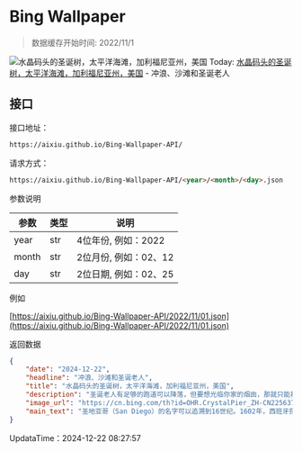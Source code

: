 # Bing Wallpaper

> 数据缓存开始时间: 2022/11/1

![水晶码头的圣诞树，太平洋海滩，加利福尼亚州，美国](https://cn.bing.com/th?id=OHR.CrystalPier_ZH-CN2256372880_1920x1080.webp)
Today: [水晶码头的圣诞树，太平洋海滩，加利福尼亚州，美国](https://cn.bing.com/th?id=OHR.CrystalPier_ZH-CN2256372880_1920x1080.webp) - 冲浪、沙滩和圣诞老人

## 接口

接口地址：

```html
https://aixiu.github.io/Bing-Wallpaper-API/
```

请求方式：

```html
https://aixiu.github.io/Bing-Wallpaper-API/<year>/<month>/<day>.json
```

参数说明

| 参数 | 类型 | 说明 |
| - | - | - |
| year | str | 4位年份, 例如：2022 |
| month | str | 2位月份, 例如：02、12 |
| day | str | 2位日期, 例如：02、25 |

例如

[https://aixiu.github.io/Bing-Wallpaper-API/2022/11/01.json](https://aixiu.github.io/Bing-Wallpaper-API/2022/11/01.json)

返回数据

```json
{
    "date": "2024-12-22",
    "headline": "冲浪、沙滩和圣诞老人",
    "title": "水晶码头的圣诞树，太平洋海滩，加利福尼亚州，美国",
    "description": "圣诞老人有足够的跑道可以降落，但要想光临你家的烟囱，那就只能祝你好运了。今天，我们在加利福尼亚州圣地亚哥的太平洋海滩为圣诞节做准备。虽然这里可能不会下雪，但在阳光明媚的南加州，圣诞节前仍然充满了节日气氛。在圣地亚哥的圣诞小径上，有许多美丽的圣诞树，其中一棵20英尺高的圣诞树位于装饰一新的水晶码头尽头。",
    "image_url": "https://cn.bing.com/th?id=OHR.CrystalPier_ZH-CN2256372880_1920x1080.webp",
    "main_text": "圣地亚哥（San Diego）的名字可以追溯到16世纪。1602年，西班牙探险家塞瓦斯蒂安·比斯凯诺将海湾和周边地区命名为 “San Diego de Alcalá”，以纪念迭戈·德·阿尔卡拉，后逐渐简化为San Diego。"
}
```

UpdataTime：2024-12-22 08:27:57
